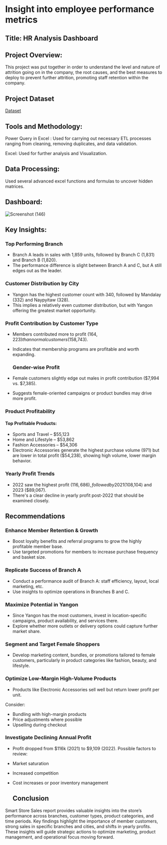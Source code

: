 # Insight into employee performance metrics

## Title: HR Analysis Dashboard

## Project Overview:

This project was put together in order to understand the level and nature of attrition going on in the company, the root causes, and the best measures to deploy to prevent further attrition, promoting staff retention within the company.

## Project Dataset  
[Dataset](https://github.com/Eleazar19/Smart-store-sales-report/blob/main/Smart%20store%20sales%20data.xlsx)

## Tools and Methodology:

Power Query in Excel : Used for carrying out necessary ETL processes ranging from cleaning, removing duplicates, and data validation.

Excel: Used for further analysis and Visualization.

## Data Processing:
Used several advanced excel functions and formulas to uncover hidden matrices. 

## Dashboard:
![Screenshot (146)](https://github.com/user-attachments/assets/4379e9a0-c3fe-411f-b424-d88833192210)


## Key Insights:

### Top Performing Branch
- Branch A leads in sales with 1,859 units, followed by Branch C (1,831) and Branch B (1,820).
- The performance difference is slight between Branch A and C, but A still edges out as the leader.

### Customer Distribution by City

- Yangon has the highest customer count with 340, followed by Mandalay (332) and Naypyitaw (328).
- This implies a relatively even customer distribution, but with Yangon offering the greatest market opportunity.

### Profit Contribution by Customer Type
- Members contributed more to profit ($164,223) than normal customers ($158,743).
- Indicates that membership programs are profitable and worth expanding.

  ### Gender-wise Profit
- Female customers slightly edge out males in profit contribution ($7,994 vs. $7,385).
- Suggests female-oriented campaigns or product bundles may drive more profit.

### Product Profitability
#### Top Profitable Products:
- Sports and Travel – $55,123
- Home and Lifestyle – $53,862
- Fashion Accessories – $54,306
- Electronic Accessories generate the highest purchase volume (971) but are lower in total profit ($54,238), showing high volume, lower margin behavior.

### Yearly Profit Trends
- 2022 saw the highest profit ($116,686), followed by 2021 ($108,104) and 2023 ($89,067).
- There's a clear decline in yearly profit post-2022 that should be examined closely.

## Recommendations

### Enhance Member Retention & Growth

- Boost loyalty benefits and referral programs to grow the highly profitable member base.
- Use targeted promotions for members to increase purchase frequency and basket size.

### Replicate Success of Branch A

- Conduct a performance audit of Branch A: staff efficiency, layout, local marketing, etc.
- Use insights to optimize operations in Branches B and C.

### Maximize Potential in Yangon

- Since Yangon has the most customers, invest in location-specific campaigns, product availability, and services there.
- Explore whether more outlets or delivery options could capture further market share.

### Segment and Target Female Shoppers
- Develop marketing content, bundles, or promotions tailored to female customers, particularly in product categories like fashion, beauty, and lifestyle.

### Optimize Low-Margin High-Volume Products

- Products like Electronic Accessories sell well but return lower profit per unit.

Consider:
- Bundling with high-margin products
- Price adjustments where possible
- Upselling during checkout

###  Investigate Declining Annual Profit

- Profit dropped from $116k (2021) to $9,109 (2022).
 Possible factors to review:
- Market saturation
- Increased competition
- Cost increases or poor inventory management

  ## Conclusion

Smart Store Sales report provides valuable insights into the store’s performance across branches, customer types, product categories, and time periods. Key findings highlight the importance of member customers, strong sales in specific branches and cities, and shifts in yearly profits. These insights will guide strategic actions to optimize marketing, product management, and operational focus moving forward.

